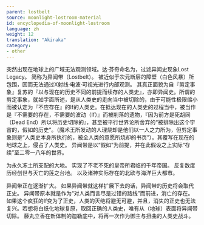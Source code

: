 ```yaml
---
parent: lostbelt
source: moonlight-lostroom-material
id: encyclopedia-of-moonlight-lostroom
language: zh
weight: 12
translation: "Akiraka"
category:
- other
---
```


突然出现在地球上的广域无法观测领域。达·芬奇命名为，过滤异闻史现象Lost Legacy。
简称为异闻带（Lostbelt）。
被近似于次元断层的障壁（白色风暴）所包围，因而无法通过X射线·电波·可视光进行内部观测。
其真正面貌为自『剪定事象』复苏的『以与现在的历史不同的前提而续存的人类史』，亦即异闻史。所谓的剪定事象，就如字面所述，是从人类史的走向当中被切除的，由于可能性极限缩小而被认定为『不应存在』的If的人类史。在抵达现在的人类史的过程当中，被当作是『不需要的存在，不需要的波动（If）』而被削落的遗物，『因为前方是死胡同（Dead End）所以将历史切除的』，甚至被平行世界论所舍弃的“被排除出这个宇宙的，假如的历史”。（魔术王所发动的人理烧却是他们以一人之力所为，但剪定事象则是“人类史本身所执行的，被全人类的意愿所烧却的书页”）。其覆写在现在的地球之上，侵占了人类史。
异闻带是以“假如”为前提，并在此假设之上实际“存续”至二零一八年的世界。

为永久冻土所支配的大地。
实现了不老不死的皇帝所君临的千年帝国。
反复数度历经创世与灭亡的莲之台地。
以及诸神实际存在的北欧与海洋巨大都市。

异闻带正在逐渐扩大。
如果异闻带就这样扩展下去的话，异闻带的历史将会取代正史。
异闻带原本就是作为“对人类而言尽是过错的路线”而前进，消亡的存在。如果这个疯狂的If变为了正史，人类的灭绝将避无可避，并且，消失的正史也无法复兴。若想将白纸化地球复原，取回正确的人类史，唯有从（地球）表面将异闻带切除。
藤丸立香在新体制的迦勒底中，将再一次作为御主与扭曲的人类史战斗。
